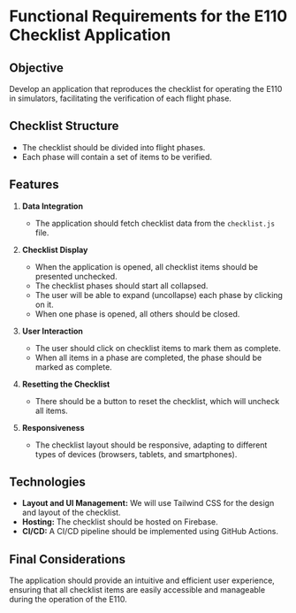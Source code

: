# Functional Requirements for the E110 Checklist Application

## Objective
Develop an application that reproduces the checklist for operating the E110 in simulators, facilitating the verification of each flight phase.

## Checklist Structure
- The checklist should be divided into flight phases.
- Each phase will contain a set of items to be verified.

## Features
1. **Data Integration**
   - The application should fetch checklist data from the `checklist.js` file.

2. **Checklist Display**
   - When the application is opened, all checklist items should be presented unchecked.
   - The checklist phases should start all collapsed.
   - The user will be able to expand (uncollapse) each phase by clicking on it.
   - When one phase is opened, all others should be closed.

3. **User Interaction**
   - The user should click on checklist items to mark them as complete.
   - When all items in a phase are completed, the phase should be marked as complete.

4. **Resetting the Checklist**
   - There should be a button to reset the checklist, which will uncheck all items.

5. **Responsiveness**
   - The checklist layout should be responsive, adapting to different types of devices (browsers, tablets, and smartphones).

## Technologies
- **Layout and UI Management:** We will use Tailwind CSS for the design and layout of the checklist.
- **Hosting:** The checklist should be hosted on Firebase.
- **CI/CD:** A CI/CD pipeline should be implemented using GitHub Actions.

## Final Considerations
The application should provide an intuitive and efficient user experience, ensuring that all checklist items are easily accessible and manageable during the operation of the E110.


